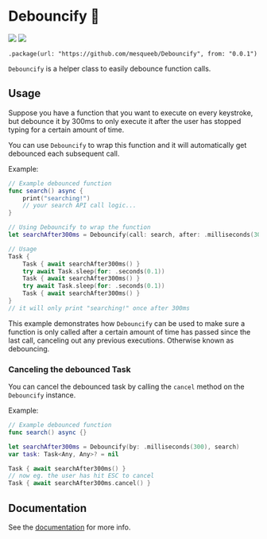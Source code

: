# Debouncify 🔂

[![](https://img.shields.io/endpoint?url=https%3A%2F%2Fswiftpackageindex.com%2Fapi%2Fpackages%2Fmesqueeb%2FDebouncify%2Fbadge%3Ftype%3Dswift-versions)](https://swiftpackageindex.com/mesqueeb/Debouncify)
[![](https://img.shields.io/endpoint?url=https%3A%2F%2Fswiftpackageindex.com%2Fapi%2Fpackages%2Fmesqueeb%2FDebouncify%2Fbadge%3Ftype%3Dplatforms)](https://swiftpackageindex.com/mesqueeb/Debouncify)

```
.package(url: "https://github.com/mesqueeb/Debouncify", from: "0.0.1")
```

`Debouncify` is a helper class to easily debounce function calls.

## Usage

Suppose you have a function that you want to execute on every keystroke, but debounce it by 300ms to only execute it after the user has stopped typing for a certain amount of time.

You can use `Debouncify` to wrap this function and it will automatically get debounced each subsequent call.

Example:

```swift
// Example debounced function
func search() async {
    print("searching!")
    // your search API call logic...
}

// Using Debouncify to wrap the function
let searchAfter300ms = Debouncify(call: search, after: .milliseconds(300))

// Usage
Task {
    Task { await searchAfter300ms() }
    try await Task.sleep(for: .seconds(0.1))
    Task { await searchAfter300ms() }
    try await Task.sleep(for: .seconds(0.1))
    Task { await searchAfter300ms() }
}
// it will only print "searching!" once after 300ms
```

This example demonstrates how `Debouncify` can be used to make sure a function is only called after a certain amount of time has passed since the last call, canceling out any previous executions. Otherwise known as debouncing.

### Canceling the debounced Task

You can cancel the debounced task by calling the `cancel` method on the `Debouncify` instance.

Example:

```swift
// Example debounced function
func search() async {}

let searchAfter300ms = Debouncify(by: .milliseconds(300), search)
var task: Task<Any, Any>? = nil

Task { await searchAfter300ms() }
// now eg. the user has hit ESC to cancel
Task { await searchAfter300ms.cancel() }
```

## Documentation

See the [documentation](https://swiftpackageindex.com/mesqueeb/Debouncify/main/documentation/Debouncify/Debouncify) for more info.
